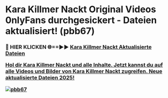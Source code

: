 # Kara Killmer Nackt Original Videos 0nlyFans durchgesickert - Dateien aktualisiert! (pbb67)

<h3>🔴 HIER KLICKEN 🌐==►► <a href="https://tinyurl.com/h6vf6nb8" rel="nofollow">Kara Killmer Nackt Aktualisierte Dateien

Hol dir Kara Killmer Nackt und alle Inhalte. Jetzt kannst du auf alle Videos und Bilder von Kara Killmer Nackt zugreifen. Neue aktualisierte Dateien 2025!

[![pbb67](https://i.imgur.com/sD4kR3V.gif)](https://tinyurl.com/h6vf6nb8)
